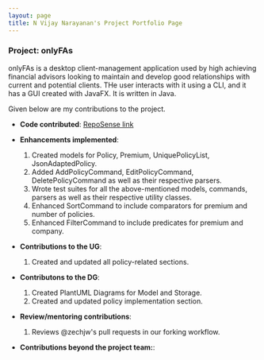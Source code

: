 ```yaml
---
layout: page
title: N Vijay Narayanan's Project Portfolio Page
---
```


### Project: onlyFAs

onlyFAs is a desktop client-management application used by high achieving financial advisors looking to maintain and develop good relationships with current and potential clients. THe user interacts with it using a CLI, and it has a GUI created with JavaFX. It is written in Java.

Given below are my contributions to the project.

- **Code contributed**: [RepoSense link](https://nus-cs2103-ay2122s2.github.io/tp-dashboard/?search=myc37&breakdown=true)

- **Enhancements implemented**:
  1. Created models for Policy, Premium, UniquePolicyList, JsonAdaptedPolicy.
  2. Added AddPolicyCommand, EditPolicyCommand, DeletePolicyCommand as well as their respective parsers.
  3. Wrote test suites for all the above-mentioned models, commands, parsers as well as their respective utility
     classes.
  4. Enhanced SortCommand to include comparators for premium and number of policies.
  5. Enhanced FilterCommand to include predicates for premium and company.

- **Contributions to the UG**:
  1. Created and updated all policy-related sections.

- **Contributons to the DG**:
  1. Created PlantUML Diagrams for Model and Storage.
  2. Created and updated policy implementation section.

- **Review/mentoring contributions**:
  1. Reviews @zechjw's pull requests in our forking workflow.

- **Contributions beyond the project team:**:
